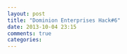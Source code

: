 ```yaml
---
layout: post
title: "Dominion Enterprises Hack#6"
date: 2013-10-04 23:15
comments: true
categories: 
---
```

